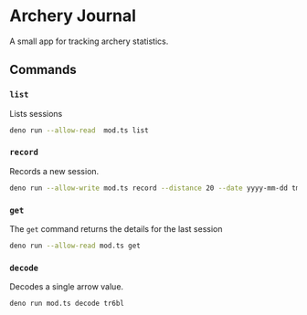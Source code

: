 # Archery Journal

A small app for tracking archery statistics.

## Commands

### `list`

Lists sessions

```sh
deno run --allow-read  mod.ts list
```

### `record`

Records a new session.

```sh
deno run --allow-write mod.ts record --distance 20 --date yyyy-mm-dd tm9br m10 br8rl
```

### `get`

The `get` command returns the details for the last session

```sh
deno run --allow-read mod.ts get
```

### `decode`

Decodes a single arrow value.

```sh
deno run mod.ts decode tr6bl
```
